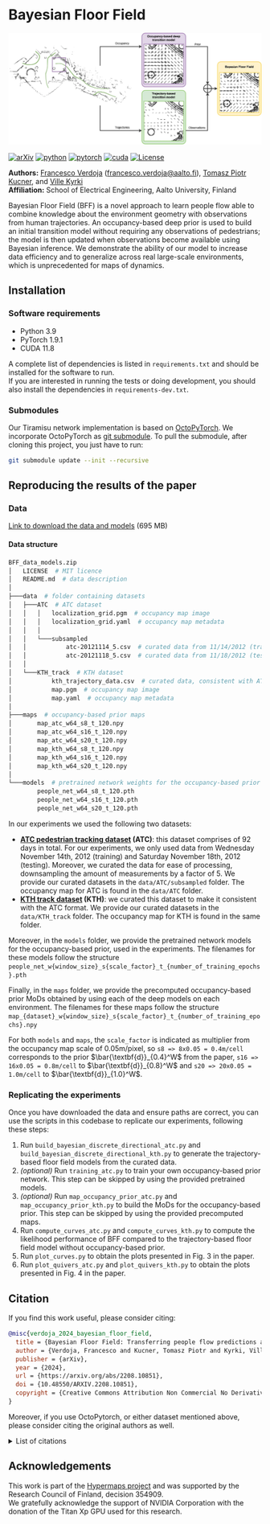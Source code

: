 # Bayesian Floor Field

![block diagram for BFF](figs/cover.webp)

[![arXiv](https://img.shields.io/badge/arXiv-2208.10851-B31B1B.svg?style=for-the-badge&logo=arxiv&logoColor=white)](https://arxiv.org/abs/2208.10851)
[![python](https://img.shields.io/badge/python-3.9.1-3776AB.svg?style=for-the-badge&logo=python&logoColor=white)](https://www.python.org/downloads/)
[![pytorch](https://img.shields.io/badge/pytorch-1.9.1-EE4C2C.svg?style=for-the-badge&logo=pytorch&logoColor=white)](https://pytorch.org/get-started/previous-versions/)
[![cuda](https://img.shields.io/badge/cuda-11.8-76B900.svg?style=for-the-badge&logo=nvidia&logoColor=white)](https://developer.nvidia.com/cuda-11-8-0-download-archive)
[![License](https://img.shields.io/github/license/aalto-intelligent-robotics/bayesianfloorfield?style=for-the-badge&logo=googledocs&logoColor=white)](./LICENSE)

**Authors:** [Francesco
Verdoja](https://research.aalto.fi/en/persons/francesco-verdoja) (<francesco.verdoja@aalto.fi>), [Tomasz Piotr
Kucner](https://research.aalto.fi/en/persons/tomasz-kucner), and [Ville
Kyrki](https://research.aalto.fi/en/persons/ville-kyrki)\
**Affiliation:** School of Electrical Engineering, Aalto University, Finland

Bayesian Floor Field (BFF) is a novel approach to learn people flow able to
combine knowledge about the environment geometry with observations from human
trajectories. An occupancy-based deep prior is used to build an initial
transition model without requiring any observations of pedestrians; the model
is then updated when observations become available using Bayesian inference. We
demonstrate the ability of our model to increase data efficiency and to
generalize across real large-scale environments, which is unprecedented for
maps of dynamics.

## Installation

### Software requirements

* Python 3.9
* PyTorch 1.9.1
* CUDA 11.8

A complete list of dependencies is listed in `requirements.txt` and should be
installed for the software to run.\
If you are interested in running the tests or doing development, you should
also install the dependencies in `requirements-dev.txt`.

### Submodules

Our Tiramisu network implementation is based on
[OctoPyTorch](https://github.com/npielawski/octopytorch). We incorporate
OctoPyTorch as [git
submodule](https://git-scm.com/book/en/v2/Git-Tools-Submodules). To pull the
submodule, after cloning this project, you just have to run:

```sh
git submodule update --init --recursive
```

## Reproducing the results of the paper

### Data

[Link to download the data and
models](https://drive.google.com/file/d/1CvVC7Yi0oEcP41VYUtsyJj13uc30tIn2/view?usp=sharing) (695 MB)

#### Data structure

```bash
BFF_data_models.zip
│   LICENSE  # MIT licence
│   README.md  # data description
│
├───data  # folder containing datasets
│   ├───ATC  # ATC dataset
│   │   │   localization_grid.pgm  # occupancy map image
│   │   │   localization_grid.yaml  # occupancy map metadata
│   │   │
│   │   └───subsampled
│   │           atc-20121114_5.csv  # curated data from 11/14/2012 (training)
│   │           atc-20121118_5.csv  # curated data from 11/18/2012 (testing)
│   │
│   └───KTH_track  # KTH dataset
│           kth_trajectory_data.csv  # curated data, consistent with ATC format
│           map.pgm  # occupancy map image
│           map.yaml  # occupancy map metadata
│
├───maps  # occupancy-based prior maps
│       map_atc_w64_s8_t_120.npy
│       map_atc_w64_s16_t_120.npy
│       map_atc_w64_s20_t_120.npy
│       map_kth_w64_s8_t_120.npy
│       map_kth_w64_s16_t_120.npy
│       map_kth_w64_s20_t_120.npy
│
└───models  # pretrained network weights for the occupancy-based prior
        people_net_w64_s8_t_120.pth
        people_net_w64_s16_t_120.pth
        people_net_w64_s20_t_120.pth
```

In our experiments we used the following two datasets:

* **[ATC pedestrian tracking
  dataset](https://dil.atr.jp/crest2010_HRI/ATC_dataset/) (ATC)**: this dataset
  comprises of 92 days in total. For our experiments, we only used data from
  Wednesday November 14th, 2012 (training) and Saturday November 18th, 2012
  (testing). Moreover, we curated the data for ease of processing, downsampling
  the amount of measurements by a factor of 5. We provide our curated datasets
  in the `data/ATC/subsampled` folder. The occupancy map for ATC is found in
  the `data/ATC` folder.
* **[KTH track
  dataset](https://strands.readthedocs.io/en/latest/datasets/people_tracks.html)
  (KTH)**: we curated this dataset to make it consistent with the ATC format.
  We provide our curated datasets in the `data/KTH_track` folder. The occupancy
  map for KTH is found in the same folder.

Moreover, in the `models` folder, we provide the pretrained network models for
the occupancy-based prior, used in the experiments. The filenames for these
models follow the structure
`people_net_w{window_size}_s{scale_factor}_t_{number_of_training_epochs}.pth`

Finally, in the `maps` folder, we provide the precomputed occupancy-based prior
MoDs obtained by using each of the deep models on each environment. The
filenames for these maps follow the structure
`map_{dataset}_w{window_size}_s{scale_factor}_t_{number_of_training_epochs}.npy`

For both `models` and `maps`, the `scale_factor` is indicated as multiplier
from the occupancy map scale of 0.05m/pixel, so `s8 => 8x0.05 = 0.4m/cell`
corresponds to the prior $\bar{\textbf{d}}_{0.4}^W$ from the paper, `s16 =>
16x0.05 = 0.8m/cell` to $\bar{\textbf{d}}_{0.8}^W$ and `s20 => 20x0.05 =
1.0m/cell` to $\bar{\textbf{d}}_{1.0}^W$.

### Replicating the experiments

Once you have downloaded the data and ensure paths are correct, you can use the
scripts in this codebase to replicate our experiments, following these steps:

  1. Run `build_bayesian_discrete_directional_atc.py` and
     `build_bayesian_discrete_directional_kth.py` to generate the
     trajectory-based floor field models from the curated data.
  2. *(optional)* Run `training_atc.py` to train your own occupancy-based prior
     network. This step can be skipped by using the provided pretrained models.
  3. *(optional)* Run `map_occupancy_prior_atc.py` and
     `map_occupancy_prior_kth.py` to build the MoDs for the occupancy-based
     prior. This step can be skipped by using the provided precomputed maps.
  4. Run `compute_curves_atc.py` and `compute_curves_kth.py` to compute the
     likelihood performance of BFF compared to the trajectory-based floor field
     model without occupancy-based prior.
  5. Run `plot_curves.py` to obtain the plots presented in Fig. 3 in the paper.
  6. Run `plot_quivers_atc.py` and `plot_quivers_kth.py` to obtain the plots
     presented in Fig. 4 in the paper.

## Citation

If you find this work useful, please consider citing:

```bibtex
@misc{verdoja_2024_bayesian_floor_field,
  title = {Bayesian Floor Field: Transferring people flow predictions across environments},
  author = {Verdoja, Francesco and Kucner, Tomasz Piotr and Kyrki, Ville},
  publisher = {arXiv},
  year = {2024},
  url = {https://arxiv.org/abs/2208.10851},
  doi = {10.48550/ARXIV.2208.10851},
  copyright = {Creative Commons Attribution Non Commercial No Derivatives 4.0 International}
}
```

Moreover, if you use OctoPytorch, or either dataset mentioned above, please
consider citing the original authors as well.

<details>
<summary>List of citations</summary>

```bibtex
@article{brvsvcic_2013_atc,
  title={Person tracking in large public spaces using 3-D range sensors},
  author={Br{\v{s}}{\v{c}}i{\'c}, Dra{\v{z}}en and Kanda, Takayuki and Ikeda, Tetsushi and Miyashita, Takahiro},
  journal={IEEE Transactions on Human-Machine Systems},
  volume={43},
  number={6},
  pages={522--534},
  year={2013},
  publisher={IEEE}
}

@inproceedings{dondrup_2015_kth,
  title = {Real-Time Multisensor People Tracking for Human-Robot Spatial Interaction},
  author = {Dondrup, Christian and Bellotto, Nicola and Jovan, Ferdian and Hanheide, Marc},
  booktitle = {International Conference on Robotics and Automation (ICRA) - Workshop on Machine Learning for Social Robotics},
  year = {2015}
}

@inproceedings{Jegou_2017_tiramisu,
  title = {The One Hundred Layers Tiramisu: Fully Convolutional DenseNets for Semantic Segmentation}, 
  author = {Jégou, Simon and Drozdzal, Michal and Vazquez, David and Romero, Adriana and Bengio, Yoshua},
  booktitle = {2017 IEEE Conference on Computer Vision and Pattern Recognition Workshops (CVPRW)}, 
  year = {2017},
  pages = {1175-1183},
  doi = {10.1109/CVPRW.2017.156}
}
```

</details>

## Acknowledgements

This work is part of the [Hypermaps
project](https://research.fi/en/results/funding/78102) and was supported by the
Research Council of Finland, decision 354909.\
We gratefully acknowledge the support of NVIDIA Corporation with the donation
of the Titan Xp GPU used for this research.

